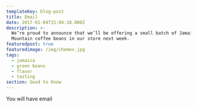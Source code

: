 ```yaml
---
templateKey: blog-post
title: Email
date: 2017-01-04T15:04:10.000Z
description: >-
  We’re proud to announce that we’ll be offering a small batch of Jamaica Blue
  Mountain coffee beans in our store next week.
featuredpost: true
featuredimage: /img/chemex.jpg
tags:
  - jamaica
  - green beans
  - flavor
  - tasting
section: Good to Know
---
```

You will have email
